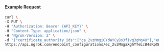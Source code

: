 <!-- Code generated for API Clients. DO NOT EDIT. -->
#### Example Request
```bash
curl \
-X PUT \
-H "Authorization: Bearer {API_KEY}" \
-H "Content-Type: application/json" \
-H "Ngrok-Version: 2" \
-d '{"certificate_authority_ids":["ca_2vzMmgiOYdWYCyBo3fIvq3gMg48"],"enabled":true}' \
https://api.ngrok.com/endpoint_configurations/ec_2vzMmgaXghYTeLcB4sRpXWUSAnx/mutual_tls
